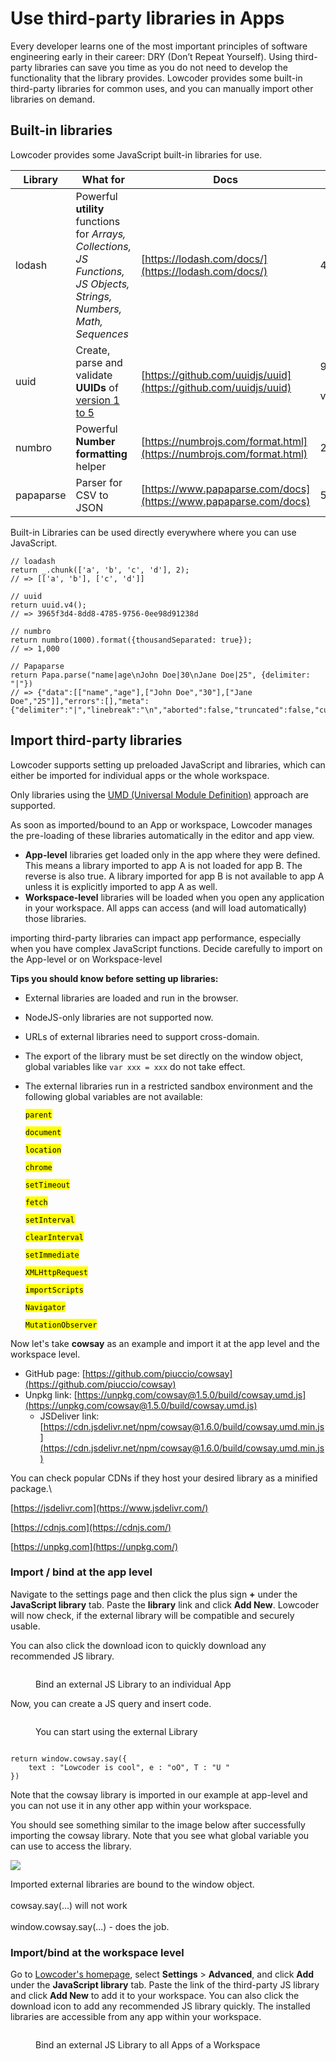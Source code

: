 # Use third-party libraries in Apps

Every developer learns one of the most important principles of software engineering early in their career: DRY (Don’t Repeat Yourself). Using third-party libraries can save you time as you do not need to develop the functionality that the library provides. Lowcoder provides some built-in third-party libraries for common uses, and you can manually import other libraries on demand.

## Built-in libraries

Lowcoder provides some JavaScript built-in libraries for use.

| Library   | What for                                                                                                              | Docs                                                                 | Version                    |
| --------- | --------------------------------------------------------------------------------------------------------------------- | -------------------------------------------------------------------- | -------------------------- |
| lodash    | Powerful **utility** functions for _Arrays, Collections, JS Functions, JS Objects, Strings, Numbers, Math, Sequences_ | [https://lodash.com/docs/](https://lodash.com/docs/)                 | 4.17.21                    |
| uuid      | Create, parse and validate **UUIDs** of [version 1 to 5](https://www.uuidtools.com/uuid-versions-explained)           | [https://github.com/uuidjs/uuid](https://github.com/uuidjs/uuid)     | 9.0.0（Support v1/v3/v4/v5） |
| numbro    | Powerful **Number formatting** helper                                                                                 | [https://numbrojs.com/format.html](https://numbrojs.com/format.html) | 2.3.6                      |
| papaparse | Parser for CSV to JSON                                                                                                | [https://www.papaparse.com/docs](https://www.papaparse.com/docs)     | 5.3.2                      |

Built-in Libraries can be used directly everywhere where you can use JavaScript.

```
// loadash
return _.chunk(['a', 'b', 'c', 'd'], 2);
// => [['a', 'b'], ['c', 'd']]

// uuid
return uuid.v4();
// => 3965f3d4-8dd8-4785-9756-0ee98d91238d

// numbro
return numbro(1000).format({thousandSeparated: true});
// => 1,000

// Papaparse
return Papa.parse("name|age\nJohn Doe|30\nJane Doe|25", {delimiter: "|"})
// => {"data":[["name","age"],["John Doe","30"],["Jane Doe","25"]],"errors":[],"meta":{"delimiter":"|","linebreak":"\n","aborted":false,"truncated":false,"cursor":32}}
```

## Import third-party libraries

Lowcoder supports setting up preloaded JavaScript and libraries, which can either be imported for individual apps or the whole workspace.

Only libraries using the [UMD (Universal Module Definition)](https://github.com/umdjs/umd) approach are supported.&#x20;



As soon as imported/bound to an App or workspace, Lowcoder manages the pre-loading of these libraries automatically in the editor and app view.


* **App-level** libraries get loaded only in the app where they were defined. This means a library imported to app A is not loaded for app B. The reverse is also true. A library imported for app B is not available to app A unless it is explicitly imported to app A as well.
* **Workspace-level** libraries will be loaded when you open any application in your workspace. All apps can access (and will load automatically) those libraries.


importing third-party libraries can impact app performance, especially when you have complex JavaScript functions. Decide carefully to import on the App-level or on Workspace-level



**Tips you should know before setting up libraries:**

* External libraries are loaded and run in the browser.
* NodeJS-only libraries are not supported now.
* URLs of external libraries need to support cross-domain.
* The export of the library must be set directly on the window object, global variables like `var xxx = xxx` do not take effect.
*   The external libraries run in a restricted sandbox environment and the following global variables are not available:

    <mark style="background-color:yellow;">`parent`</mark>

    <mark style="background-color:yellow;">`document`</mark>

    <mark style="background-color:yellow;">`location`</mark>

    <mark style="background-color:yellow;">`chrome`</mark>

    <mark style="background-color:yellow;">`setTimeout`</mark>

    <mark style="background-color:yellow;">`fetch`</mark>

    <mark style="background-color:yellow;">`setInterval`</mark>

    <mark style="background-color:yellow;">`clearInterval`</mark>

    <mark style="background-color:yellow;">`setImmediate`</mark>

    <mark style="background-color:yellow;">`XMLHttpRequest`</mark>

    <mark style="background-color:yellow;">`importScripts`</mark>

    <mark style="background-color:yellow;">`Navigator`</mark>

    <mark style="background-color:yellow;">`MutationObserver`</mark>


Now let's take **cowsay** as an example and import it at the app level and the workspace level.

* GitHub page: [https://github.com/piuccio/cowsay](https://github.com/piuccio/cowsay)
* Unpkg link: [https://unpkg.com/cowsay@1.5.0/build/cowsay.umd.js](https://unpkg.com/cowsay@1.5.0/build/cowsay.umd.js)
  * JSDeliver link: [https://cdn.jsdelivr.net/npm/cowsay@1.6.0/build/cowsay.umd.min.js](https://cdn.jsdelivr.net/npm/cowsay@1.6.0/build/cowsay.umd.min.js)


You can check popular CDNs if they host your desired library as a minified package.\


[https://jsdelivr.com](https://www.jsdelivr.com/)

[https://cdnjs.com](https://cdnjs.com/)

[https://unpkg.com](https://unpkg.com/)


### Import / bind at the app level

Navigate to the settings page and then click the plus sign **+** under the **JavaScript library** tab. Paste the **library** link and click **Add New**.  Lowcoder will now check, if the external library will be compatible and securely usable.

You can also click the download icon to quickly download any recommended JS library.

<figure><img src="../../.gitbook/assets/App Editor  External Libraries.png" alt=""><figcaption><p>Bind an external JS Library to an individual App</p></figcaption></figure>

Now, you can create a JS query and insert code.

<figure><img src="../../.gitbook/assets/App Edtor  External Library usage.png" alt=""><figcaption><p>You can start using the external Library</p></figcaption></figure>

```

return window.cowsay.say({
    text : "Lowcoder is cool", e : "oO", T : "U "
})
```

Note that the cowsay library is imported in our example at app-level and you can not use it in any other app within your workspace.

You should see something similar to the image below after successfully importing the cowsay library. Note that you see what global variable you can use to access the library.

![](<../../.gitbook/assets/CleanShot 2023-07-31 at 20.46.26.png>)

Imported external libraries are bound to the window object. \
\
cowsay.say(...) will not work\
\
window.cowsay.say(...) - does the job.


### Import/bind at the workspace level

Go to [Lowcoder's homepage](https://www.lowcoder.cloud/), select **Settings** > **Advanced**, and click **Add** under the **JavaScript library** tab. Paste the link of the third-party JS library and click **Add New** to add it to your workspace. You can also click the download icon to add any recommended JS library quickly. The installed libraries are accessible from any app within your workspace.

<figure><img src="../../.gitbook/assets/Admin  external Libraries.png" alt=""><figcaption><p>Bind an external JS Library to all Apps of a Workspace</p></figcaption></figure>
